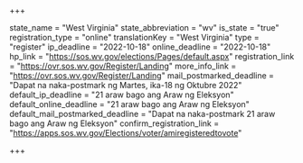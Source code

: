 +++

state_name = "West Virginia"
state_abbreviation = "wv"
is_state = "true"
registration_type = "online"
translationKey = "West Virginia"
type = "register"
ip_deadline = "2022-10-18"
online_deadline = "2022-10-18"
hp_link = "https://sos.wv.gov/elections/Pages/default.aspx"
registration_link = "https://ovr.sos.wv.gov/Register/Landing"
more_info_link = "https://ovr.sos.wv.gov/Register/Landing"
mail_postmarked_deadline = "Dapat na naka-postmark ng Martes, ika-18 ng Oktubre 2022"
default_ip_deadline = "21 araw bago ang Araw ng Eleksyon"
default_online_deadline = "21 araw bago ang Araw ng Eleksyon"
default_mail_postmarked_deadline = "Dapat na naka-postmark  21 araw bago ang Araw ng Eleksyon"
confirm_registration_link = "https://apps.sos.wv.gov/Elections/voter/amiregisteredtovote"

+++